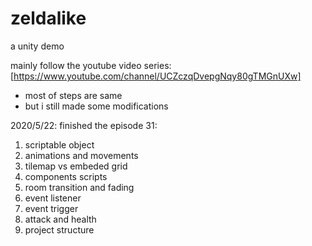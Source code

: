 # zeldalike
a unity demo

mainly follow the youtube video series: [https://www.youtube.com/channel/UCZczqDvepgNqy80gTMGnUXw]

* most of steps are same
* but i still made some modifications


2020/5/22: finished the episode 31: 
  1. scriptable object
  2. animations and movements
  3. tilemap vs embeded grid
  4. components scripts
  5. room transition and fading
  6. event listener
  7. event trigger
  8. attack and health
  9. project structure